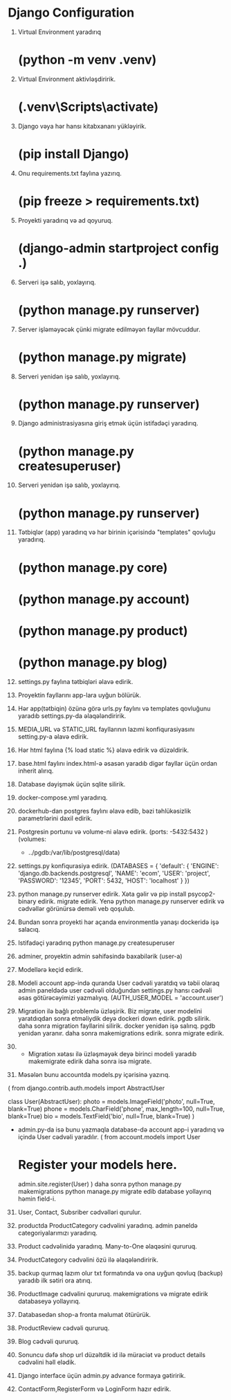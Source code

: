 # Django Configuration

1. Virtual Environment yaradırıq 
    # (python -m venv .venv)

2. Virtual Environment aktivləşdiririk.
    # (.venv\Scripts\activate)

3. Django vəya hər hansı kitabxananı yükləyirik.
    # (pip install Django)

4. Onu requirements.txt faylına yazırıq.
    # (pip freeze > requirements.txt)

5. Proyekti yaradırıq və ad qoyuruq.
    # (django-admin startproject config .)

6. Serveri işə salıb, yoxlayırıq.
    # (python manage.py runserver)

7. Server işləməyəcək çünki migrate edilməyən fayllar mövcuddur.
    # (python manage.py migrate)

8. Serveri yenidən işə salıb, yoxlayırıq.
    # (python manage.py runserver)

9. Django administrasiyasına giriş etmək üçün istifadəçi yaradırıq.
    # (python manage.py createsuperuser)

10. Serveri yenidən işə salıb, yoxlayırıq.
    # (python manage.py runserver)

11. Tətbiqlər (app) yaradırıq və hər birinin içərisində "templates" qovluğu yaradırıq.
    # (python manage.py core)
    # (python manage.py account)
    # (python manage.py product)
    # (python manage.py blog)

12. settings.py faylına tətbiqləri əlavə edirik.

13. Proyektin fayllarını app-lara uyğun bölürük.

14. Hər app(tətbiqin) özünə görə urls.py faylını və templates qovluğunu yaradıb settings.py-da əlaqələndiririk.

15. MEDIA_URL və STATIC_URL fayllarının lazımi konfiqurasiyasını setting.py-a əlavə edirik.

16. Hər html faylına {% load static %} əlavə edirik və düzəldirik.

17. base.html faylını index.html-ə əsasən yaradıb digər fayllar üçün ordan inherit alırıq.

18. Database dəyişmək üçün sqlite silirik.

19. docker-compose.yml yaradırıq.

20. dockerhub-dan postgres faylını əlavə edib, bəzi təhlükəsizlik parametrlərini daxil edirik.

21. Postgresin portunu və volume-ni əlavə edirik. 
(ports:
      -5432:5432 )
(volumes:
      - ../pgdb:/var/lib/postgresql/data)

22. settings.py konfiqurasiya edirik.
(DATABASES = {
    'default': {
        'ENGINE': 'django.db.backends.postgresql',
        'NAME': 'ecom',
        'USER': 'project',
        'PASSWORD': '12345',
        'PORT': 5432,
        'HOST': 'localhost'
    }
})

23. python manage.py runserver edirik. Xəta gəlir və pip install psycop2-binary edirik. migrate edirik. Yenə python manage.py runserver edirik və cədvəllər görünürsə deməli veb qoşulub.

24. Bundan sonra proyekti hər açanda environmentlə yanaşı dockeridə işə salacıq.

25. Istifadəçi yaradırıq 
    python manage.py createsuperuser

26. adminer, proyektin admin səhifəsində baxabilərik (user-a)

27. Modellərə keçid edirik.

28. Modeli account app-ində quranda User cədvəli yaratdıq və təbii olaraq admin paneldədə user cədvəli olduğundan settings.py hansı cədvəli əsas götürəcəyimizi yazmalıyıq. 
(AUTH_USER_MODEL = 'account.user')

29. Migration ilə bağlı problemlə üzləşirik. Biz migrate, user modelini yaratdıqdan sonra etməliydik deyə dockeri down edirik. pgdb silirik. daha sonra migration fayllarini silirik. docker yenidən işə salırıq. pgdb yenidən yaranır. daha sonra makemigrations edirik. sonra migrate edirik.

29. * Migration xətası ilə üzləşməyək deyə birinci modeli yaradıb makemigrate edirik daha sonra isə migrate.

30. Məsələn bunu accountda models.py içərisinə yazırıq.

(
from django.contrib.auth.models import AbstractUser

class User(AbstractUser):
    photo = models.ImageField('photo', null=True, blank=True)
    phone = models.CharField('phone', max_length=100, null=True, blank=True)
    bio = models.TextField('bio', null=True, blank=True)
)

  * admin.py-da isə bunu yazmaqla database-də account app-i yaradırıq və içində User cədvəli yaradılır.
    (
    from account.models import User

    # Register your models here.

    admin.site.register(User)
    )
 daha sonra python manage.py makemigrations 
            python manage.py migrate 
            edib database yollayırıq həmin field-i.
31. User, Contact, Subsriber cədvəlləri qurulur.

32. productda ProductCategory cədvəlini yaradırıq. admin paneldə categoriyalarımızı yaradırıq.

33. Product cədvəlinidə yaradırıq. Many-to-One əlaqəsini qururuq.

34. ProductCategory cədvəlini özü ilə əlaqələndiririk.

35. backup qurmaq lazım olur txt formatında və ona uyğun qovluq (backup) yaradıb ilk sətiri ora atırıq.

36. ProductImage cədvəlini qururuq. makemigrations və migrate edirik databaseyə yollayırıq.

37. Databasedən shop-a fronta məlumat ötürürük.

38. ProductReview cədvəli qururuq.

39. Blog cədvəli qururuq.

40. Sonuncu dəfə shop url düzəltdik id ilə müraciət və product details cədvəlini həll elədik.

41. Django interface üçün admin.py advance formaya gətiririk.

42. ContactForm,RegisterForm və LoginForm hazır edirik.
 
<!-- Template Filter dersine baxdiq sonuncu defe -->